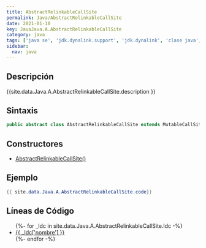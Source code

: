 ```yaml
---
title: AbstractRelinkableCallSite
permalink: Java/AbstractRelinkableCallSite
date: 2021-01-10
key: JavaJava.A.AbstractRelinkableCallSite
category: java
tags: ['java se', 'jdk.dynalink.support', 'jdk.dynalink', 'clase java', 'Java 1.0']
sidebar: 
  nav: java
---
```


## Descripción
{{site.data.Java.A.AbstractRelinkableCallSite.description }}

## Sintaxis
~~~java
public abstract class AbstractRelinkableCallSite extends MutableCallSite implements RelinkableCallSite
~~~

## Constructores
* [AbstractRelinkableCallSite()](/Java/AbstractRelinkableCallSite/AbstractRelinkableCallSite/)

## Ejemplo
~~~java
{{ site.data.Java.A.AbstractRelinkableCallSite.code}}
~~~

## Líneas de Código
<ul>
{%- for _ldc in site.data.Java.A.AbstractRelinkableCallSite.ldc -%}
   <li>
       <a href="{{_ldc['url'] }}">{{ _ldc['nombre'] }}</a>
   </li>
{%- endfor -%}
</ul>
